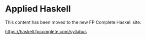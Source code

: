 # Applied Haskell

This content has been moved to the new FP Complete Haskell site:

https://haskell.fpcomplete.com/syllabus
